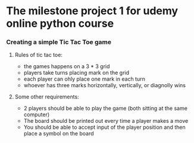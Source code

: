 # The milestone project 1 for udemy online python course
### Creating a simple Tic Tac Toe game

1. Rules of tic tac toe:
   - the games happens on a 3 * 3 grid
   - players take turns placing mark on the grid
   - each player can ohly place one mark in each turn
   - whoever has three marks horizontally, vertically, or diagnolly wins 

2. Some other requirements:
   - 2 players should be able to play the game (both sitting at the same computer)
   - The board should be printed out every time a player makes a move
   - You should be able to accept input of the player position and then place a symbol on the board
